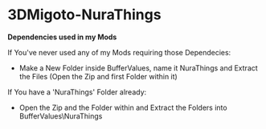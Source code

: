 # 3DMigoto-NuraThings
<b>Dependencies used in my Mods</b>

If You've never used any of my Mods requiring those Dependecies:
- Make a New Folder inside BufferValues, name it NuraThings and Extract the Files (Open the Zip and first Folder within it)

If You have a 'NuraThings' Folder already:
- Open the Zip and the Folder within and Extract the Folders into BufferValues\NuraThings
